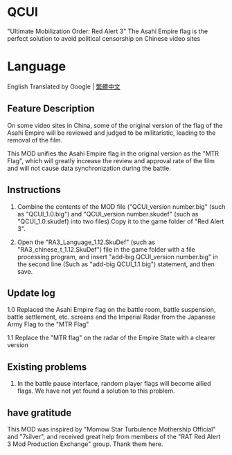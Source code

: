 # QCUI

"Ultimate Mobilization Order: Red Alert 3" The Asahi Empire flag is the perfect solution to avoid political censorship on Chinese video sites

# Language

English Translated by Google | [繁體中文](./README.md)

## Feature Description

On some video sites in China, some of the original version of the flag of the Asahi Empire will be reviewed and judged to be militaristic, leading to the removal of the film.

This MOD unifies the Asahi Empire flag in the original version as the "MTR Flag", which will greatly increase the review and approval rate of the film and will not cause data synchronization during the battle.

## Instructions

1. Combine the contents of the MOD file ("QCUI_version number.big" (such as "QCUI_1.0.big") and "QCUI_version number.skudef" (such as "QCUI_1.0.skudef) into two files) Copy it to the game folder of "Red Alert 3".

2. Open the "RA3_Language_1.12.SkuDef" (such as "RA3_chinese_t_1.12.SkuDef") file in the game folder with a file processing program, and insert "add-big QCUI_version number.big" in the second line (Such as "add-big QCUI_1.1.big") statement, and then save.

## Update log

1.0 Replaced the Asahi Empire flag on the battle room, battle suspension, battle settlement, etc. screens and the Imperial Radar from the Japanese Army Flag to the "MTR Flag"

1.1 Replace the "MTR flag" on the radar of the Empire State with a clearer version

## Existing problems

1. In the battle pause interface, random player flags will become allied flags. We have not yet found a solution to this problem.

## have gratitude

This MOD was inspired by "Momow Star Turbulence Mothership Official" and "7silver", and received great help from members of the "RAT Red Alert 3 Mod Production Exchange" group. Thank them here.
